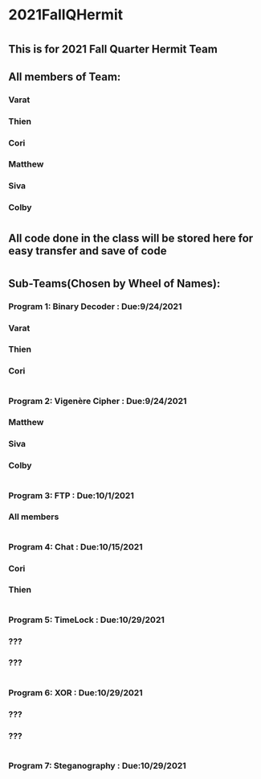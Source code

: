 # 2021FallQHermit
#
## This is for 2021 Fall Quarter Hermit Team
## All members of Team:
### Varat
### Thien
### Cori
### Matthew
### Siva
### Colby
#
## All code done in the class will be stored here for easy transfer and save of code
#
## Sub-Teams(Chosen by Wheel of Names):
### Program 1: Binary Decoder : Due:9/24/2021
### Varat
### Thien
### Cori
#
### Program 2: Vigenère Cipher : Due:9/24/2021
### Matthew
### Siva
### Colby
#
### Program 3: FTP : Due:10/1/2021
### All members
#
### Program 4: Chat : Due:10/15/2021
### Cori
### Thien
#
### Program 5: TimeLock : Due:10/29/2021
### ???
### ???
#
### Program 6: XOR : Due:10/29/2021
### ???
### ???
#
### Program 7: Steganography : Due:10/29/2021


